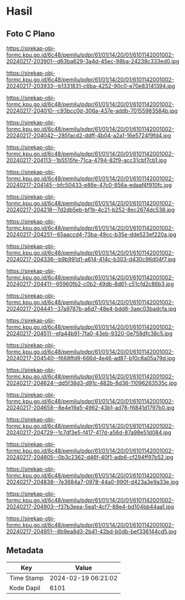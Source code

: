# Hasil

## Foto C Plano

https://sirekap-obj-formc.kpu.go.id/6c48/pemilu/pdpr/61/01/14/20/01/6101142001002-20240217-203901--d63ba629-3a4d-45ec-98ba-24238c333ed0.jpg

https://sirekap-obj-formc.kpu.go.id/6c48/pemilu/pdpr/61/01/14/20/01/6101142001002-20240217-203933--b1331831-c6ba-4252-90c0-e70e83141394.jpg

https://sirekap-obj-formc.kpu.go.id/6c48/pemilu/pdpr/61/01/14/20/01/6101142001002-20240217-204010--c93bcc0d-306a-437e-addb-70155983584b.jpg

https://sirekap-obj-formc.kpu.go.id/6c48/pemilu/pdpr/61/01/14/20/01/6101142001002-20240217-204042--285facd2-ddff-4b04-a2a1-16e5724f9fd4.jpg

https://sirekap-obj-formc.kpu.go.id/6c48/pemilu/pdpr/61/01/14/20/01/6101142001002-20240217-204113--1b5515fe-71ca-4794-82f9-acc31cbf7cb1.jpg

https://sirekap-obj-formc.kpu.go.id/6c48/pemilu/pdpr/61/01/14/20/01/6101142001002-20240217-204145--bfc50433-e88e-47c0-856a-edaaf4f910fc.jpg

https://sirekap-obj-formc.kpu.go.id/6c48/pemilu/pdpr/61/01/14/20/01/6101142001002-20240217-204218--7d2db5eb-bf1b-4c21-b252-8ec2674dc538.jpg

https://sirekap-obj-formc.kpu.go.id/6c48/pemilu/pdpr/61/01/14/20/01/6101142001002-20240217-204251--65aaccd4-73ba-49cc-b35e-dde523ef220a.jpg

https://sirekap-obj-formc.kpu.go.id/6c48/pemilu/pdpr/61/01/14/20/01/6101142001002-20240217-204336--b9b991d1-a614-414c-b303-d430c96d04f7.jpg

https://sirekap-obj-formc.kpu.go.id/6c48/pemilu/pdpr/61/01/14/20/01/6101142001002-20240217-204411--65960fb2-c0b2-49db-8d61-c51cfd2c86b3.jpg

https://sirekap-obj-formc.kpu.go.id/6c48/pemilu/pdpr/61/01/14/20/01/6101142001002-20240217-204441--37a9787b-a6d7-48e4-bdd6-3aec03badcfa.jpg

https://sirekap-obj-formc.kpu.go.id/6c48/pemilu/pdpr/61/01/14/20/01/6101142001002-20240217-204511--efa44b91-7fa0-43eb-9320-0e758dfc38c5.jpg

https://sirekap-obj-formc.kpu.go.id/6c48/pemilu/pdpr/61/01/14/20/01/6101142001002-20240217-204540--f668ffd9-666d-4e46-ad87-b10c8a05a79d.jpg

https://sirekap-obj-formc.kpu.go.id/6c48/pemilu/pdpr/61/01/14/20/01/6101142001002-20240217-204624--dd5f38d3-d91c-482b-8d36-11096263535c.jpg

https://sirekap-obj-formc.kpu.go.id/6c48/pemilu/pdpr/61/01/14/20/01/6101142001002-20240217-204658--8e4e19a5-4962-43b1-ad78-f6841d1797b0.jpg

https://sirekap-obj-formc.kpu.go.id/6c48/pemilu/pdpr/61/01/14/20/01/6101142001002-20240217-204729--1c7df3e5-f417-417d-a56d-87a98e51d084.jpg

https://sirekap-obj-formc.kpu.go.id/6c48/pemilu/pdpr/61/01/14/20/01/6101142001002-20240217-204805--0b3c2362-d46f-40f1-adb6-cf294ff97b52.jpg

https://sirekap-obj-formc.kpu.go.id/6c48/pemilu/pdpr/61/01/14/20/01/6101142001002-20240217-204838--7e3684a7-0978-44a0-990f-d423a3e9a33e.jpg

https://sirekap-obj-formc.kpu.go.id/6c48/pemilu/pdpr/61/01/14/20/01/6101142001002-20240217-204903--f37b3eea-5ea1-4cf7-88e4-bd104bb44aa1.jpg

https://sirekap-obj-formc.kpu.go.id/6c48/pemilu/pdpr/61/01/14/20/01/6101142001002-20240217-204951--8b9ea8d3-2b41-42bd-b0db-bef336144cd5.jpg


## Metadata

| Key        | Value               |
| ---------- | ------------------- |
| Time Stamp | 2024-02-19 06:21:02 |
| Kode Dapil | 6101                |



